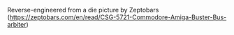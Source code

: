 Reverse-engineered from a die picture by Zeptobars (https://zeptobars.com/en/read/CSG-5721-Commodore-Amiga-Buster-Bus-arbiter)